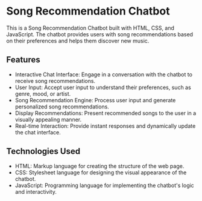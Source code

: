 # Song Recommendation Chatbot

This is a Song Recommendation Chatbot built with HTML, CSS, and JavaScript. The chatbot provides users with song recommendations based on their preferences and helps them discover new music.

## Features

- Interactive Chat Interface: Engage in a conversation with the chatbot to receive song recommendations.
- User Input: Accept user input to understand their preferences, such as genre, mood, or artist.
- Song Recommendation Engine: Process user input and generate personalized song recommendations.
- Display Recommendations: Present recommended songs to the user in a visually appealing manner.
- Real-time Interaction: Provide instant responses and dynamically update the chat interface.

## Technologies Used

- HTML: Markup language for creating the structure of the web page.
- CSS: Stylesheet language for designing the visual appearance of the chatbot.
- JavaScript: Programming language for implementing the chatbot's logic and interactivity.
